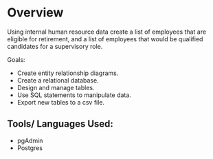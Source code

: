 # Overview
Using internal human resource data create a list of employees that are eligible for retirement, and a list of employees that would be qualified candidates for a supervisory role. 

Goals: 
* Create entity relationship diagrams.
* Create a relational database.
* Design and manage tables.
* Use SQL statements to manipulate data.
* Export new tables to a csv file.

## Tools/ Languages Used:
* pgAdmin
* Postgres 
